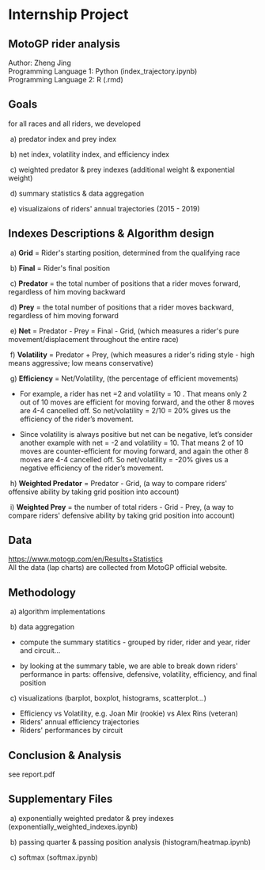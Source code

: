 # Internship Project <br>
## MotoGP rider analysis

Author: Zheng Jing <br>
Programming Language 1: Python (index_trajectory.ipynb) <br>
Programming Language 2: R (.rmd) <br>

## Goals

for all races and all riders, we developed

​ a) predator index and prey index

​ b) net index, volatility index, and efficiency index

​ c) weighted predator & prey indexes (additional weight & exponential weight)

​ d) summary statistics & data aggregation

​ e) visualizaions of riders' annual trajectories (2015 - 2019)

## Indexes Descriptions & Algorithm design


​ a) **Grid** = Rider's starting position, determined from the qualifying race

​ b) **Final** = Rider's final position

​ c) **Predator** = the total number of positions that a rider moves forward, regardless of him moving backward

​ d) **Prey** = the total number of positions that a rider moves backward, regardless of him moving forward

​ e) **Net** = Predator - Prey = Final - Grid, (which measures a rider's pure movement/displacement throughout the entire race)

​ f) **Volatility** = Predator + Prey, (which measures a rider's riding style - high means aggressive; low means conservative)

​ g) **Efficiency** = Net/Volatility, (the percentage of efficient movements)

- For example, a rider has net =2 and volatility = 10 . That means only 2 out of 10 moves are efficient for moving forward, and the other 8 moves are 4-4 cancelled off. So net/volatility = 2/10 = 20% gives us the efficiency of the rider’s movement.

- Since volatility is always positive but net can be negative, let’s consider another example with net = -2 and volatility = 10. That means 2 of 10 moves are counter-efficient for moving forward, and again the other 8 moves are 4-4 cancelled off. So net/volatility = -20% gives us a negative efficiency of the rider’s movement.

​ h) **Weighted Predator** = Predator - Grid, (a way to compare riders' offensive ability by taking grid position into account)

​ i) **Weighted Prey** = the number of total riders - Grid - Prey, (a way to compare riders' defensive ability by taking grid position into account)


## Data
https://www.motogp.com/en/Results+Statistics <br>
All the data (lap charts) are collected from MotoGP official website. <br>


## Methodology

​ a) algorithm implementations

​ b) data aggregation <br>

- compute the summary statitics - grouped by rider, rider and year, rider and circuit...

- by looking at the summary table, we are able to break down riders' performance in parts: offensive, defensive, volatility, efficiency, and final position

​ c) visualizations (barplot, boxplot, histograms, scatterplot...) <br>
 
- Efficiency vs Volatility, e.g. Joan Mir (rookie) vs Alex Rins (veteran) <br>
- Riders' annual efficiency trajectories
- Riders' performances by circuit <br>

## Conclusion & Analysis

see report.pdf


## Supplementary Files

​ a) exponentially weighted predator & prey indexes (exponentially_weighted_indexes.ipynb)

​ b) passing quarter & passing position analysis (histogram/heatmap.ipynb)

​ c) softmax (softmax.ipynb)
